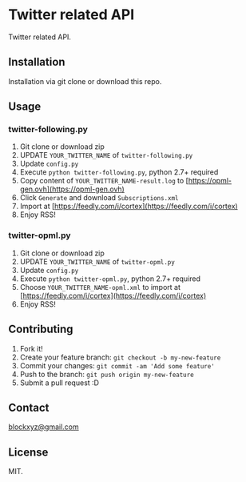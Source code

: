 # Twitter related API

Twitter related API.

## Installation

Installation via git clone or download this repo.

## Usage

### twitter-following.py

1. Git clone or download zip
2. UPDATE `YOUR_TWITTER_NAME` of `twitter-following.py`
3. Update `config.py`
4. Execute `python twitter-following.py`, python 2.7+ required
5. Copy content of `YOUR_TWITTER_NAME-result.log` to [https://opml-gen.ovh](https://opml-gen.ovh)
6. Click `Generate` and download `Subscriptions.xml`
7. Import at [https://feedly.com/i/cortex](https://feedly.com/i/cortex)
8. Enjoy RSS!

### twitter-opml.py

1. Git clone or download zip
2. UPDATE `YOUR_TWITTER_NAME` of `twitter-opml.py`
3. Update `config.py`
4. Execute `python twitter-opml.py`, python 2.7+ required
5. Choose `YOUR_TWITTER_NAME-opml.xml` to import at [https://feedly.com/i/cortex](https://feedly.com/i/cortex)
6. Enjoy RSS!

## Contributing

1. Fork it!
2. Create your feature branch: `git checkout -b my-new-feature`
3. Commit your changes: `git commit -am 'Add some feature'`
4. Push to the branch: `git push origin my-new-feature`
5. Submit a pull request :D

## Contact

blockxyz@gmail.com

## License

MIT.
